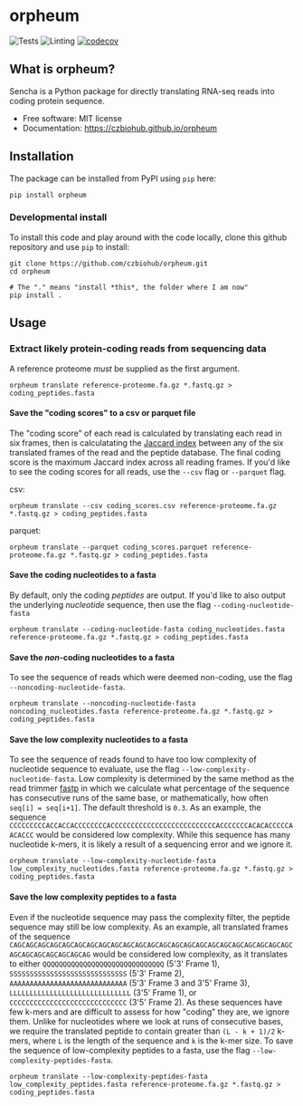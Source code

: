 orpheum
================================
![Tests](https://github.com/czbiohub/orpheum/workflows/Pytest/badge.svg)
![Linting](https://github.com/czbiohub/orpheum/workflows/Lint%20with%20flake8/badge.svg)
[![codecov](https://codecov.io/gh/czbiohub/orpheum/branch/master/graph/badge.svg)](https://codecov.io/gh/czbiohub/orpheum)

What is orpheum?
-------------------------------------

Sencha is a Python package for directly translating RNA-seq reads into coding protein sequence.

-   Free software: MIT license
-   Documentation: https://czbiohub.github.io/orpheum

Installation
------------

The package can be installed from PyPI using `pip` here:

```
pip install orpheum
```

### Developmental install

To install this code and play around with the code locally, clone this github repository and use `pip` to install:

```
git clone https://github.com/czbiohub/orpheum.git
cd orpheum

# The "." means "install *this*, the folder where I am now"
pip install .
```

Usage
-----

### Extract likely protein-coding reads from sequencing data

A reference proteome *must* be supplied as the first argument.

```
orpheum translate reference-proteome.fa.gz *.fastq.gz > coding_peptides.fasta
```

#### Save the "coding scores" to a csv or parquet file

The "coding score" of each read is calculated by translating each read in six
frames, then is calculatating the
[Jaccard index](https://en.wikipedia.org/wiki/Jaccard_index) between any of the
six translated frames of the read and the peptide database. The final coding
score is the maximum Jaccard index across all reading frames. If you'd like to
see the coding scores for all reads, use the `--csv` flag or `--parquet` flag.

csv:
```
orpheum translate --csv coding_scores.csv reference-proteome.fa.gz *.fastq.gz > coding_peptides.fasta
```

parquet:
```
orpheum translate --parquet coding_scores.parquet reference-proteome.fa.gz *.fastq.gz > coding_peptides.fasta
```

#### Save the coding nucleotides to a fasta

By default, only the coding *peptides* are output. If you'd like to also output
the underlying *nucleotide* sequence, then use the flag `--coding-nucleotide-fasta`

```
orpheum translate --coding-nucleotide-fasta coding_nucleotides.fasta reference-proteome.fa.gz *.fastq.gz > coding_peptides.fasta
```

#### Save the *non*-coding nucleotides to a fasta

To see the sequence of reads which were deemed non-coding, use the flag
`--noncoding-nucleotide-fasta`.

```
orpheum translate --noncoding-nucleotide-fasta noncoding_nucleotides.fasta reference-proteome.fa.gz *.fastq.gz > coding_peptides.fasta
```

#### Save the low complexity nucleotides to a fasta

To see the sequence of reads found to have too low complexity of nucleotide
sequence to evaluate, use the flag `--low-complexity-nucleotide-fasta`. Low
complexity is determined by the same method as the read trimmer
[fastp](https://github.com/OpenGene/fastp) in which we calculate what
percentage of the sequence has consecutive runs of the same base,
or mathematically, how often `seq[i] = seq[i+1]`. The default threshold is
`0.3`. As an example, the sequence `CCCCCCCCCACCACCACCCCCCCCACCCCCCCCCCCCCCCCCCCCCCCCCCACCCCCCCACACACCCCCAACACCC`
would be considered low complexity. While this sequence has many nucleotide
k-mers, it is likely a result of a sequencing error and we ignore it.

```
orpheum translate --low-complexity-nucleotide-fasta low_complexity_nucleotides.fasta reference-proteome.fa.gz *.fastq.gz > coding_peptides.fasta
```

#### Save the low complexity peptides to a fasta

Even if the nucleotide sequence may pass the complexity filter, the peptide
sequence may still be low complexity. As an example, all translated frames of
the sequence
`CAGCAGCAGCAGCAGCAGCAGCAGCAGCAGCAGCAGCAGCAGCAGCAGCAGCAGCAGCAGCAGCAGCAGCAGCAGCAGCAGCAGCAGCAG`
would be considered low complexity, as it translates to either
`QQQQQQQQQQQQQQQQQQQQQQQQQQQQQQ` (5'3' Frame 1),
`SSSSSSSSSSSSSSSSSSSSSSSSSSSSS` (5'3' Frame 2),
`AAAAAAAAAAAAAAAAAAAAAAAAAAAAA` (5'3' Frame 3 and 3'5' Frame 3),
`LLLLLLLLLLLLLLLLLLLLLLLLLLLLLL` (3'5' Frame 1),
or `CCCCCCCCCCCCCCCCCCCCCCCCCCCCC` (3'5' Frame 2). As these sequences have few
k-mers and are difficult to assess for how "coding" they are, we ignore them.
Unlike for nucleotides where we look at runs of consecutive bases, we require
the translated peptide to contain greater than `(L - k + 1)/2` k-mers, where
`L` is the length of the sequence and `k` is the k-mer size. To save the
sequence of low-complexity peptides to a fasta, use the flag
`--low-complexity-peptides-fasta`.

```
orpheum translate --low-complexity-peptides-fasta low_complexity_peptides.fasta reference-proteome.fa.gz *.fastq.gz > coding_peptides.fasta
```

